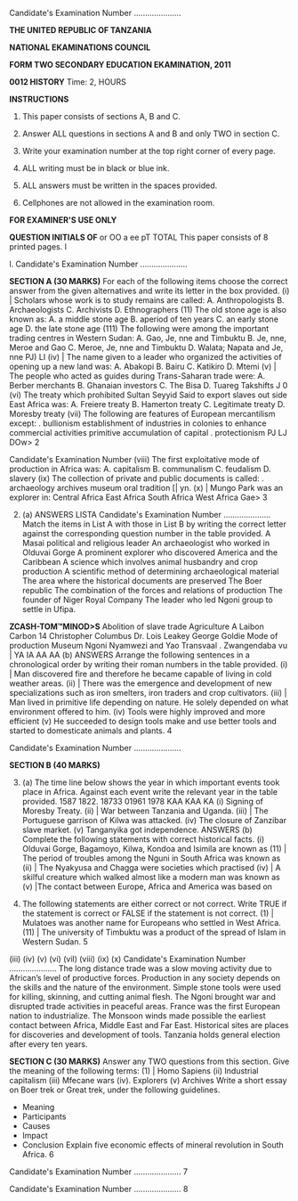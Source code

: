Candidate's Examination Number .....................

**THE UNITED REPUBLIC OF TANZANIA**

**NATIONAL EKAMINATIONS COUNCIL**

**FORM TWO SECONDARY EDUCATION EKAMINATION, 2011**

**0012 HISTORY**
Time: 2, HOURS

**INSTRUCTIONS**

1. This paper consists of sections A, B and C.

2. Answer ALL questions in sections A and B and only TWO in section C.

3. Write your examination number at the top right corner of every page.

4. ALL writing must be in black or blue ink.

5. ALL answers must be written in the spaces provided.

6. Cellphones are not allowed in the examination room.

**FOR EXAMINER'S USE ONLY**

**QUESTION INITIALS OF**
or OO
a ee pT
TOTAL
This paper consists of 8 printed pages.
l

l.
Candidate's Examination Number .....................

**SECTION A (30 MARKS)**
For each of the following items choose the correct answer from the given alternatives and write its letter in the box provided.
(i) | Scholars whose work is to study remains are called:
A. Anthropologists
B. Archaeologists
C. Archivists
D. Ethnographers
(11) The old stone age is also known as:
A. a middle stone age
B. aperiod of ten years
C. an early stone age
D. the late stone age
(111) The following were among the important trading centres in Western Sudan:
A. Gao, Je, nne and Timbuktu
B. Je, nne, Meroe and Gao
C. Meroe, Je, nne and Timbuktu
D. Walata; Napata and Je, nne
PJ) LI
(iv) | The name given to a leader who organized the activities of opening up a new land was:
A. Abakopi
B. Bairu
C. Katikiro
D. Mtemi
(v) | The people who acted as guides during Trans-Saharan trade were:
A. Berber merchants
B. Ghanaian investors
C. The Bisa
D. Tuareg Takshifts
J 0
(vi) The treaty which prohibited Sultan Seyyid Said to export slaves out side East Africa was:
A. Freiere treaty
B. Hamerton treaty
C. Legitimate treaty
D. Moresby treaty
(vii) The following are features of European mercantilism except:
. bullionism establishment of industries in colonies to enhance commercial activities primitive accumulation of capital
. protectionism
PJ LJ
DOw>
2

Candidate's Examination Number
(viii) The first exploitative mode of production in Africa was:
A. capitalism
B. communalism
C. feudalism
D. slavery
(ix) The collection of private and public documents is called:
. archaeology archives museum oral tradition
[|
yn.
(x) | Mungo Park was an explorer in:
Central Africa
East Africa
South Africa
West Africa
Gae>
3

2. (a)
ANSWERS
LISTA
Candidate's Examination Number .....................
Match the items in List A with those in List B by writing the correct letter against the corresponding question number in the table provided.
   A Masai political and religious leader
An archaeologist who worked in Olduvai Gorge
   A prominent explorer who discovered America and the
Caribbean
   A science which involves animal husbandry and crop production
   A scientific method of determining archaeological material
The area where the historical documents are preserved
The Boer republic
The combination of the forces and relations of production
The founder of Niger Royal Company
The leader who led Ngoni group to settle in Ufipa.

**ZCASH-TOM™MINOD>S**
Abolition of slave trade
Agriculture
   A Laibon
Carbon 14
Christopher Columbus
Dr. Lois Leakey
George Goldie
Mode of production
Museum
Ngoni
Nyamwezi and Yao
Transvaal
. Zwangendaba vu | YA IA AA AA
(b)
ANSWERS
Arrange the following sentences in a chronological order by writing their roman numbers in the table provided.
(i) | Man discovered fire and therefore he became capable of living in cold weather areas.
(ii) | There was the emergence and development of new specializations such as iron smelters, iron traders and crop cultivators.
(iii) | Man lived in primitive life depending on nature. He solely depended on what environment offered to him.
(iv) Tools were highly improved and more efficient
(v) He succeeded to design tools make and use better tools and started to domesticate animals and plants.
4

Candidate's Examination Number .....................

**SECTION B (40 MARKS)**

3. (a) The time line below shows the year in which important events took place in Africa.
Against each event write the relevant year in the table provided.
1587 1822. 18733 01961 1978
KAA KAA KA
(i) Signing of Moresby Treaty.
(ii) | War between Tanzania and Uganda.
(iii) | The Portuguese garrison of Kilwa was attacked.
(iv) The closure of Zanzibar slave market.
(v) Tanganyika got independence.
ANSWERS
(b) Complete the following statements with correct historical facts.
(i) Olduvai Gorge, Bagamoyo, Kilwa, Kondoa and Isimila are known as
(11) | The period of troubles among the Nguni in South Africa was known as
(ii) | The Nyakyusa and Chagga were societies which practised
(iv) | A skilful creature which walked almost like a modern man was known as
(v) |The contact between Europe, Africa and America was based on

4. The following statements are either correct or not correct. Write TRUE if the statement is correct or FALSE if the statement is not correct.
(1) | Mulatoes was another name for Europeans who settled in West Africa.
(11) | The university of Timbuktu was a product of the spread of Islam in Western Sudan.
5

(iii)
(iv)
(v)
(vi)
(vil)
(viii)
(ix)
(x)
Candidate's Examination Number .....................
The long distance trade was a slow moving activity due to African’s level of productive forces.
Production in any society depends on the skills and the nature of the environment.
Simple stone tools were used for killing, skinning, and cutting animal flesh.
The Ngoni brought war and disrupted trade activities in peaceful areas.
France was the first European nation to industrialize.
The Monsoon winds made possible the earliest contact between Africa, Middle East and Far East.
Historical sites are places for discoveries and development of tools.
Tanzania holds general election after every ten years.

**SECTION C (30 MARKS)**
Answer any TWO questions from this section.
Give the meaning of the following terms:
(1) | Homo Sapiens
(ii) Industrial capitalism
(iii) Mfecane wars
(iv). Explorers
(v) Archives
Write a short essay on Boer trek or Great trek, under the following guidelines.
- Meaning
- Participants
- Causes
- Impact
- Conclusion
Explain five economic effects of mineral revolution in South Africa.
6

Candidate's Examination Number .....................
7

Candidate's Examination Number .....................
8